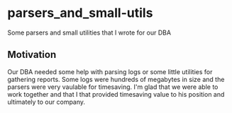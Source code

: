 # parsers_and_small-utils

Some parsers and small utilities that I wrote for our DBA

## Motivation

Our DBA needed some help with parsing logs or some little utilities for gathering reports. Some logs were hundreds of megabytes in size
and the parsers were very vaulable for timesaving. I'm glad that we were able to work together and that I that provided timesaving value
to his position and ultimately to our company.
